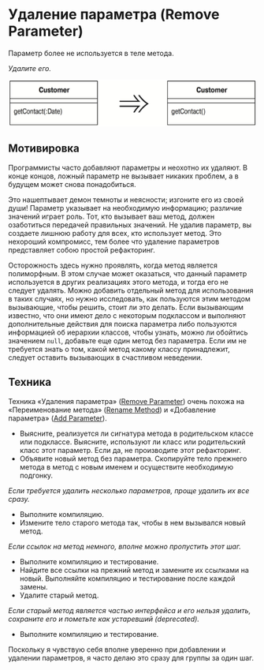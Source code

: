 # Удаление параметра (Remove Parameter)

Параметр более не используется в теле метода.

_Удалите его._

![](images/Remove-Parameter.jpg)

## Мотивировка

Программисты часто добавляют параметры и неохотно их удаляют. В конце концов, ложный параметр не вызывает никаких проблем, а в будущем может снова понадобиться.

Это нашептывает демон темноты и неясности; изгоните его из своей души! Параметр указывает на необходимую информацию; различие значений играет роль. Тот, кто вызывает ваш метод, должен озаботиться передачей правильных значений. Не удалив параметр, вы создаете лишнюю работу для всех, кто использует метод. Это нехороший компромисс, тем более что удаление параметров представляет собою простой рефакторинг.

Осторожность здесь нужно проявлять, когда метод является полиморфным. В этом случае может оказаться, что данный параметр используется в других реализациях этого метода, и тогда его не следует удалять. Можно добавить отдельный метод для использования в таких случаях, но нужно исследовать, как пользуются этим методом вызывающие, чтобы решить, стоит ли это делать. Если вызывающим известно, что они имеют дело с некоторым подклассом и выполняют дополнительные действия для поиска параметра либо пользуются информацией об иерархии классов, чтобы узнать, можно ли обойтись значением `null`, добавьте еще один метод без параметра. Если им не требуется знать о том, какой метод какому классу принадлежит, следует оставить вызывающих в счастливом неведении.

## Техника

Техника «Удаления параметра» ([Remove Parameter](Remove-Parameter.md)) очень похожа на «Переименование метода» ([Rename Method](Rename-Method.md)) и «Добавление параметра» ([Add Parameter](Add-Parameter.md)).

* Выясните, реализуется ли сигнатура метода в родительском классе или подклассе. Выясните, используют ли класс или родительский класс этот параметр. Если да, не производите этот рефакторинг.
* Объявите новый метод без параметра. Скопируйте тело прежнего метода в метод с новым именем и осуществите необходимую подгонку.

_Если требуется удалить несколько параметров, проще удалить их все сразу._

* Выполните компиляцию.
* Измените тело старого метода так, чтобы в нем вызывался новый метод.

_Если ссылок на метод немного, вполне можно пропустить этот шаг._

* Выполните компиляцию и тестирование.
* Найдите все ссылки на прежний метод и замените их ссылками на новый. Выполняйте компиляцию и тестирование после каждой замены.
* Удалите старый метод.

_Если старый метод является частью интерфейса и его нельзя удалить, сохраните его и пометьте как устаревший (deprecated)._

* Выполните компиляцию и тестирование.

Поскольку я чувствую себя вполне уверенно при добавлении и удалении параметров, я часто делаю это сразу для группы за один шаг.